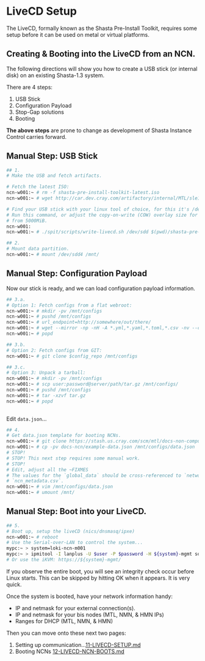 # LiveCD Setup
The LiveCD, formally known as the Shasta Pre-Install Toolkit, requires some setup before it can be 
used on metal or virtual platforms.

## Creating & Booting into the LiveCD from an NCN.

The following directions will show you how to create a USB stick (or internal disk) on an existing
Shasta-1.3 system.

There are 4 steps:
1. USB Stick
2. Configuration Payload
3. Stop-Gap solutions
4. Booting

**The above steps** are prone to change as development of Shasta Instance Control carries forward.

## Manual Step: USB Stick

```bash
## 1.
# Make the USB and fetch artifacts.

# Fetch the latest ISO:
ncn-w001:~ # rm -f shasta-pre-install-toolkit-latest.iso
ncn-w001:~ # wget http://car.dev.cray.com/artifactory/internal/MTL/sle15_sp2_ncn/x86_64/dev/master/metal-team/shasta-pre-install-toolkit-latest.iso

# Find your USB stick with your linux tool of choice, for this it's /dev/sdd.
# Run this command, or adjust the copy-on-write (COW) overlay size for persistent storage
# from 5000MiB.                                                                                       
ncn-w001:
ncn-w001:~ # ./spit/scripts/write-livecd.sh /dev/sdd $(pwd)/shasta-pre-install-toolkit-latest.iso 5000

## 2.
# Mount data partition.
ncn-w001:~ # mount /dev/sdd4 /mnt/
```

## Manual Step: Configuration Payload

Now our stick is ready, and we can load configuration payload information.
```bash
## 3.a.
# Option 1: Fetch configs from a flat webroot:
ncn-w001:~ # mkdir -pv /mnt/configs
ncn-w001:~ # pushd /mnt/configs
ncn-w001:~ # url_endpoint=http://somewhere/out/there/
ncn-w001:~ # wget --mirror -np -nH -A *.yml,*.yaml,*.toml,*.csv -nv --cut-dirs=1 $url_endpoint
ncn-w001:~ # popd

## 3.b.     
# Option 2: Fetch configs from GIT:
ncn-w001:~ # git clone $config_repo /mnt/configs

## 3.c.
# Option 3: Unpack a tarball:
ncn-w001:~ # mkdir -pv /mnt/configs 
ncn-w001:~ # scp user:password@server/path/tar.gz /mnt/configs/
ncn-w001:~ # pushd /mnt/configs 
ncn-w001:~ # tar -xzvf tar.gz 
ncn-w001:~ # popd 
                                                                             
```

Edit `data.json`...

```bash
## 4. 
# Get data.json template for booting NCNs.
ncn-w001:~ # git clone https://stash.us.cray.com/scm/mtl/docs-non-compute-nodes.git docs-ncn
ncn-w001:~ # cp -pv docs-ncn/example-data.json /mnt/configs/data.json
# STOP!
# STOP! This next step requires some manual work.
# STOP!
# Edit, adjust all the ~FIXMES
# The values for the `global_data` should be cross-referenced to `networks_derived.yaml` and
# `ncn_metadata.csv`.
ncn-w001:~ # vim /mnt/configs/data.json
ncn-w001:~ # umount /mnt/
```

## Manual Step: Boot into your LiveCD.

```bash
## 5.
# Boot up, setup the liveCD (nics/dnsmasq/ipxe)
ncn-w001:~ # reboot                                                       
# Use the Serial-over-LAN to control the system...                  
mypc:~ > system=loki-ncn-m001
mypc:~ > ipmitool -I lanplus -U $user -P $password -H ${system}-mgmt sol activate
# Or use the iKVM: https://${system}-mgmt/ 
```
If you observe the entire boot, you will see an integrity check occur before Linux starts. This
can be skipped by hitting OK when it appears. It is very quick.

Once the system is booted, have your network information handy:
- IP and netmask for your external connection(s).
- IP and netmask for your bis nodes (MTL, NMN, & HMN IPs)
- Ranges for DHCP (MTL, NMN, & HMN)

Then you can move onto these next two pages:
1. Setting up communication...[11-LIVECD-SETUP.md](11-LIVECD-SETUP.md)
2. Booting NCNs [12-LIVECD-NCN-BOOTS.md](12-LIVECD-NCN-BOOTS.md)
